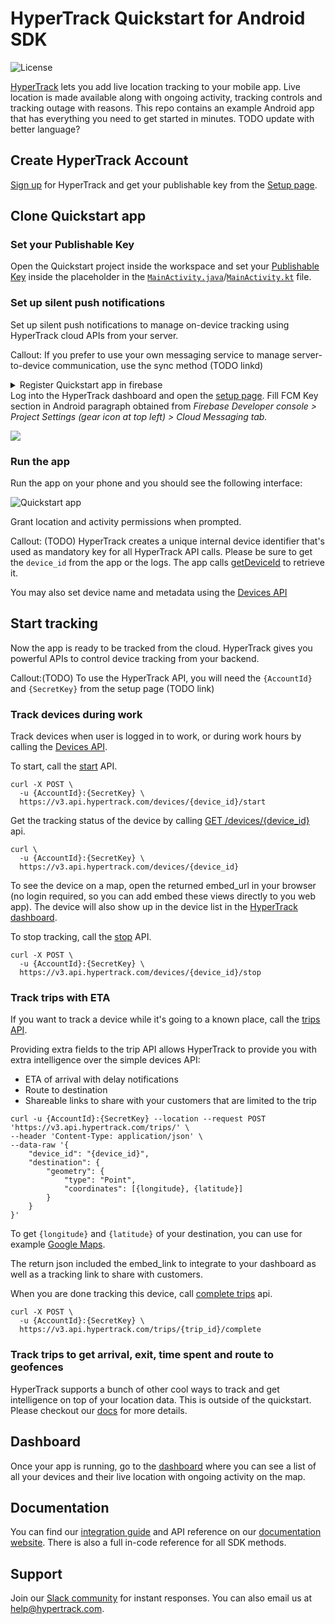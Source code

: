 # HyperTrack Quickstart for Android SDK

![License](https://img.shields.io/github/license/hypertrack/quickstart-android.svg)

[HyperTrack](https://www.hypertrack.com) lets you add live location tracking to your mobile app.
Live location is made available along with ongoing activity, tracking controls and tracking outage with reasons.
This repo contains an example Android app that has everything you need to get started in minutes.
TODO update with better language?

## Create HyperTrack Account

[Sign up](https://dashboard.hypertrack.com/signup) for HyperTrack and 
get your publishable key from the [Setup page](https://dashboard.hypertrack.com/setup).

## Clone Quickstart app

### Set your Publishable Key

Open the Quickstart project inside the workspace and set your [Publishable Key](#publishable-key) inside the placeholder
in the [`MainActivity.java`](https://github.com/hypertrack/quickstart-android/blob/9491b1fc8d8a0d4af8339552257cfda5917bda27/quickstart-java/app/src/main/java/com/hypertrack/quickstart/MainActivity.java#L16)/[`MainActivity.kt`](https://github.com/hypertrack/quickstart-android/blob/9491b1fc8d8a0d4af8339552257cfda5917bda27/quickstart-kotlin/app/src/main/java/com/hypertrack/quickstart/MainActivity.kt#L89) file.

### Set up silent push notifications

Set up silent push notifications to manage on-device tracking using HyperTrack cloud APIs from your server.

Callout: If you prefer to use your own messaging service to manage server-to-device communication, use the sync method (TODO linkd)

<details>
  <summary>Register Quickstart app in firebase</summary>
  <br/>
  <p>1. Goto <a href="https://console.firebase.google.com/">Firebase Console</a> and create test project (or you can reuse existing one)</p>
  <img src="Images/add-app-to-test-project.png"/>
  <p>2. Register new Android application using <code>com.hypertrack.quickstart.android.github</code> package name.</p>
  <img src="Images/register-quickstart-app.png"/>
  <p>3. Download <code>google-services.json</code> file and copy it to <code>/quickstart-java/app</code> or <code>/quickstart-kotlin/app/</code> folder.</p>
  <img src="Images/download-google-services-json.png"/>

</details>
Log into the HyperTrack dashboard and open the <a href="https://dashboard.hypertrack.com/setup#server_device_communication">setup page</a>.
Fill FCM Key section in Android paragraph obtained from <i>Firebase Developer console > Project Settings (gear icon at top left) > Cloud Messaging tab.</i></p>
<img src="Images/copy-server-key.png"/>

### Run the app

Run the app on your phone and you should see the following interface:

![Quickstart app](Images/On_Device.png)

Grant location and activity permissions when prompted.

Callout: (TODO)
HyperTrack creates a unique internal device identifier that's used as mandatory key for all HyperTrack API calls.
Please be sure to get the `device_id` from the app or the logs. The app calls
[getDeviceId](https://docs.hypertrack.com/#references-sdks-android-get-device-id) to retrieve it.

You may also set device name and metadata using the [Devices API](https://docs.hypertrack.com/#references-apis-devices)

## Start tracking

Now the app is ready to be tracked from the cloud. HyperTrack gives you powerful APIs
to control device tracking from your backend.

Callout:(TODO)
To use the HyperTrack API, you will need the `{AccountId}` and `{SecretKey}` from the setup page (TODO link) 

### Track devices during work

Track devices when user is logged in to work, or during work hours by calling the 
[Devices API](https://docs.hypertrack.com/#references-apis-devices).

To start, call the [start](https://docs.hypertrack.com/?shell#references-apis-devices-post-devices-device_id-start) API.

```
curl -X POST \
  -u {AccountId}:{SecretKey} \
  https://v3.api.hypertrack.com/devices/{device_id}/start
```


Get the tracking status of the device by calling
[GET /devices/{device_id}](https://docs.hypertrack.com/?shell#references-apis-devices-get-devices) api.

```
curl \
  -u {AccountId}:{SecretKey} \
  https://v3.api.hypertrack.com/devices/{device_id}
```

To see the device on a map, open the returned embed_url in your browser (no login required, so you can add embed these views directly to you web app).
The device will also show up in the device list in the [HyperTrack dashboard](https://dashboard.hypertrack.com/).

To stop tracking, call the [stop](https://docs.hypertrack.com/?shell#references-apis-devices-post-devices-device_id-stop) API.

```
curl -X POST \
  -u {AccountId}:{SecretKey} \
  https://v3.api.hypertrack.com/devices/{device_id}/stop
```

### Track trips with ETA

If you want to track a device while it's going to a known place, call the [trips API](https://docs.hypertrack.com/#references-apis-trips-post-trips).

Providing extra fields to the trip API allows HyperTrack to provide you with extra intelligence over the simple devices API:
* ETA of arrival with delay notifications
* Route to destination
* Shareable links to share with your customers that are limited to the trip

```curl
curl -u {AccountId}:{SecretKey} --location --request POST 'https://v3.api.hypertrack.com/trips/' \
--header 'Content-Type: application/json' \
--data-raw '{
    "device_id": "{device_id}",
    "destination": {
        "geometry": {
            "type": "Point",
            "coordinates": [{longitude}, {latitude}]
        }
    }
}'
```
To get `{longitude}` and `{latitude}` of your destination, you can use for example [Google Maps](https://support.google.com/maps/answer/18539?co=GENIE.Platform%3DDesktop&hl=en).

The return json included the embed_link to integrate to your dashboard as well as a tracking link to share with customers.

When you are done tracking this device, call [complete trips](https://docs.hypertrack.com/#references-apis-trips-post-trips-trip_id-complete) api.
```
curl -X POST \
  -u {AccountId}:{SecretKey} \
  https://v3.api.hypertrack.com/trips/{trip_id}/complete
```

### Track trips to get arrival, exit, time spent and route to geofences

HyperTrack supports a bunch of other cool ways to track and get intelligence on top of your location data. This is
outside of the quickstart. Please checkout our [docs](https://docs.hypertrack.com/) for more details.

## Dashboard

Once your app is running, go to the [dashboard](https://dashboard.hypertrack.com/devices) where you can see a list of all your devices and their live location with ongoing activity on the map.

## Documentation

You can find our [integration guide](https://docs.hypertrack.com/#guides-sdks-android) and API reference on our [documentation website](https://docs.hypertrack.com/#references-sdks-android). There is also a full in-code reference for all SDK methods.

## Support
Join our [Slack community](https://join.slack.com/t/hypertracksupport/shared_invite/enQtNDA0MDYxMzY1MDMxLTdmNDQ1ZDA1MTQxOTU2NTgwZTNiMzUyZDk0OThlMmJkNmE0ZGI2NGY2ZGRhYjY0Yzc0NTJlZWY2ZmE5ZTA2NjI) for instant responses. You can also email us at help@hypertrack.com.
